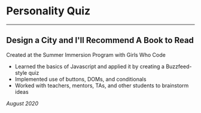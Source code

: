 # Personality Quiz 
--------------------
## Design a City and I'll Recommend A Book to Read



Created at the Summer Immersion Program with Girls Who Code

- Learned the basics of Javascript and applied it by creating a Buzzfeed-style quiz
- Implemented use of buttons, DOMs, and conditionals
- Worked with teachers, mentors, TAs, and other students to brainstorm ideas


_August 2020_
